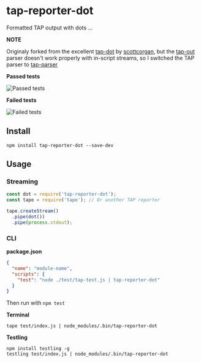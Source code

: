 # tap-reporter-dot

Formatted TAP output with dots ...

**NOTE**

Originaly forked from the excellent [tap-dot](https://github.com/scottcorgan/tap-dot) by [scottcorgan](https://github.com/scottcorgan),
but the [tap-out](https://github.com/scottcorgan/tap-out) parser doesn't work properly with in-script streams,
so I switched the TAP parser to [tap-parser](https://github.com/tapjs/tap-parser)

**Passed tests**

![Passed tests](https://i.cloudup.com/NUrIyLYHct.png)

**Failed tests**

![Failed tests](https://i.cloudup.com/70SmvILs9I.png)

## Install

```
npm install tap-reporter-dot --save-dev
```

## Usage

### Streaming

```js
const dot = require('tap-reporter-dot');
const tape = require('tape'); // Or another TAP reporter

tape.createStream()
  .pipe(dot())
  .pipe(process.stdout);
```

### CLI

**package.json**

```json
{
  "name": "module-name",
  "scripts": {
    "test": "node ./test/tap-test.js | tap-reporter-dot"
  }
}
```

Then run with `npm test`

**Terminal**

```
tape test/index.js | node_modules/.bin/tap-reporter-dot
```

**Testling**

```
npm install testling -g
testling test/index.js | node_modules/.bin/tap-reporter-dot
```
